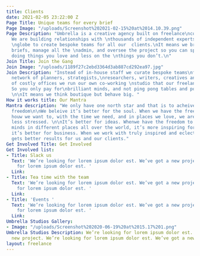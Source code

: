 ```yaml
---
title: Clients
date: 2021-02-05 23:22:00 Z
Page Title: Unique teams for every brief
Page Image: "/uploads/Screenshot%202021-02-15%20at%2014.10.39.png"
Page Description: "Umbrella is a creative agency built on freelance\ncommunities.
  We are building relationships with \nthousands of independent experts across the
  \nglobe to create bespoke teams for all our  clients.\nIt means we bring in the
  briefs, manage all the \nadmin, and oversee the project so you can spend\nmore time
  doing things you love and less on the \nthings you don’t.\n"
Join Title: Join the Gang
Join Image: "/uploads/1189f27c2ebd3364d3ab887cd292ea97.jpg"
Join Description: "Instead of in-house staff we curate bespoke teams\nfrom our vast
  network of planners, strategists,\nresearchers, writers, creatives and producers.\n\nInstead
  of costly offices we run our own co-working \nstudio that our freelancers rent.
  So you only pay for\nbrilliant minds, and not ping pong tables and pot \nplants.
  \n\nIt means we think boutique but behave big. "
How it works title: Our Mantra
Mantra description: "We only have one north star and that is to acheive true creative
  freedom\n\nWe beleive it’s better for the soul. When we have the freedom to work
  houw we want to, with the time we need, and in places we love, we are happier and
  less stressed. \n\nIt’s better for ideas. Whenwe have the freedom to work with different
  minds in different places all over the world, it’s more inspiring for creative thinking.\n\nAnd
  it’s better for business. When we work with truly inspired and eclectic minds, it
  gets better results for us and our clients."
Get Involved Title: Get Involved
Get Involved list:
- Title: Slack us
  Text: 'We’re looking for lorem ipsum dolor est. We’ve got a new project. We’re looking
    for lorem ipsum dolor est. '
  Link: 
- Title: Tea time with the team
  Text: 'We’re looking for lorem ipsum dolor est. We’ve got a new project. We’re looking
    for lorem ipsum dolor est. '
  Link: 
- Title: 'Events '
  Text: 'We’re looking for lorem ipsum dolor est. We’ve got a new project. We’re looking
    for lorem ipsum dolor est. '
  Link: 
Umbrella Studios Gallery:
- Image: "/uploads/Screenshot%202020-06-19%20at%2015.17%201.png"
Umbrella Studios Description: We’re looking for lorem ipsum dolor est. We’ve got a
  new project. We’re looking for lorem ipsum dolor est. We’ve got a new project
layout: freelance
---
```


